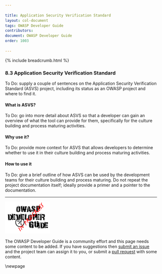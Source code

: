 ```yaml
---

title: Application Security Verification Standard
layout: col-document
tags: OWASP Developer Guide
contributors:
document: OWASP Developer Guide
order: 1003

---
```


{% include breadcrumb.html %}

### 8.3 Application Security Verification Standard

To Do: supply a couple of sentences on the Application Security Verification Standard (ASVS) project,
including its status as an OWASP project and where to find it.

#### What is ASVS?

To Do: go into more detail about ASVS so that a developer can gain an overview of what the tool can provide for them,
specifically for the culture building and process maturing activities.

#### Why use it?

To Do: provide more context for ASVS that allows developers
to determine whether to use it in their culture building and process maturing activities.

#### How to use it

To Do: give a brief outline of how ASVS can be used by the development teams for their culture building and process maturing.
Do not repeat the project documentation itself; ideally provide a primer and a pointer to the documentation.

----

![Developer Guide](../assets/images/dg_wip.png "OWASP Developer Guide")

The OWASP Developer Guide is a community effort and this page needs some content to be added.
If you have suggestions then [submit an issue][issue1003] and the project team can assign it to you,
or submit a [pull request][pr] with some content.

[issue1003]: https://github.com/OWASP/www-project-developer-guide/issues/new?labels=enhancement&template=request.md&title=Update:%2010-culture-building-process-maturing/03-asvs
[pr]: https://github.com/OWASP/www-project-developer-guide/pulls

\newpage
